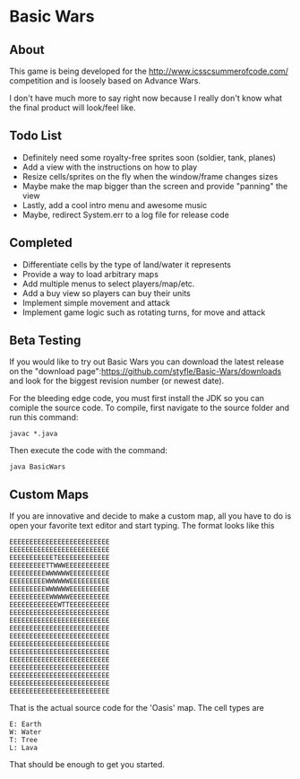 Basic Wars
==========

About
-----
This game is being developed for the http://www.icsscsummerofcode.com/ competition and is loosely based on Advance Wars.

I don't have much more to say right now because I really don't know what the final product will look/feel like.

Todo List
---------
* Definitely need some royalty-free sprites soon (soldier, tank, planes)
* Add a view with the instructions on how to play
* Resize cells/sprites on the fly when the window/frame changes sizes
* Maybe make the map bigger than the screen and provide "panning" the view
* Lastly, add a cool intro menu and awesome music
* Maybe, redirect System.err to a log file for release code

Completed
----------
* Differentiate cells by the type of land/water it represents
* Provide a way to load arbitrary maps
* Add multiple menus to select players/map/etc.
* Add a buy view so players can buy their units
* Implement simple movement and attack
* Implement game logic such as rotating turns, for move and attack


Beta Testing
------------
If you would like to try out Basic Wars you can download the latest release on the "download page":https://github.com/styfle/Basic-Wars/downloads and look for the biggest revision number (or newest date).

For the bleeding edge code, you must first install the JDK so you can comiple the source code. To compile, first navigate to the source folder and run this command: 

    javac *.java

Then execute the code with the command:

    java BasicWars 

Custom Maps
------------
If you are innovative and decide to make a custom map, all you have to do is open your favorite text editor and start typing. The format looks like this

```
EEEEEEEEEEEEEEEEEEEEEEEEE
EEEEEEEEEEEEEEEEEEEEEEEEE
EEEEEEEEEEETEEEEEEEEEEEEE
EEEEEEEEETTWWWEEEEEEEEEEE
EEEEEEEEEWWWWWWEEEEEEEEEE
EEEEEEEEEWWWWWWEEEEEEEEEE
EEEEEEEEEWWWWWWEEEEEEEEEE
EEEEEEEEEEWWWWWEEEEEEEEEE
EEEEEEEEEEEEWTTEEEEEEEEEE
EEEEEEEEEEEEEEEEEEEEEEEEE
EEEEEEEEEEEEEEEEEEEEEEEEE
EEEEEEEEEEEEEEEEEEEEEEEEE
EEEEEEEEEEEEEEEEEEEEEEEEE
EEEEEEEEEEEEEEEEEEEEEEEEE
EEEEEEEEEEEEEEEEEEEEEEEEE
EEEEEEEEEEEEEEEEEEEEEEEEE
EEEEEEEEEEEEEEEEEEEEEEEEE
EEEEEEEEEEEEEEEEEEEEEEEEE
EEEEEEEEEEEEEEEEEEEEEEEEE
EEEEEEEEEEEEEEEEEEEEEEEEE
```

That is the actual source code for the 'Oasis' map. The cell types are

    E: Earth
	W: Water
	T: Tree
	L: Lava

That should be enough to get you started.
